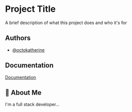 
# Project Title

A brief description of what this project does and who it's for


## Authors

- [@octokatherine](https://www.github.com/octokatherine)


## Documentation

[Documentation](https://linktodocumentation)


## 🚀 About Me
I'm a full stack developer...

